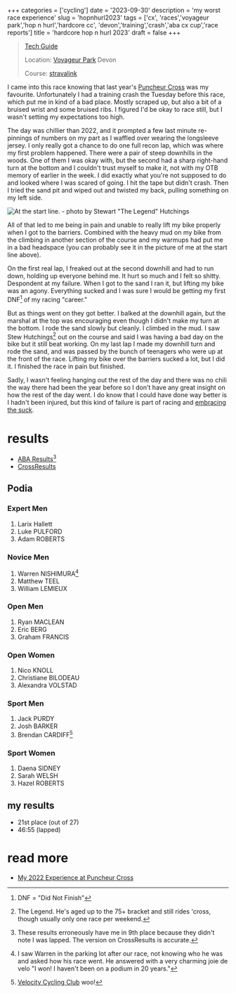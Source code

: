 +++
categories = ['cycling']
date = '2023-09-30'
description = 'my worst race experience'
slug = 'hopnhurl2023'
tags = ['cx', 'races','voyageur park','hop n hurl','hardcore cc', 'devon','training','crash','aba cx cup','race reports']
title = 'hardcore hop n hurl 2023'
draft = false
+++

> [Tech Guide](https://www.albertabicycle.ab.ca/uploads/files/Hop%20%26%20Hurl%202023.pdf) 
>
> Location: [Voyageur Park](../../bike/voyageurpark/) Devon
>
> Course: [stravalink](https://www.strava.com/segments/35564994)

I came into this race knowing that last year's [Puncheur Cross](../puncheurcross2022/) was my favourite. Unfortunately I had a training crash the Tuesday before this race, which put me in kind of a bad place. Mostly scraped up, but also a bit of a bruised wrist and some bruised ribs. I figured I'd be okay to race still, but I wasn't setting my expectations too high.

The day was chillier than 2022, and it prompted a few last minute re-pinnings of numbers on my part as I waffled over wearing the longsleeve jersey. I only really got a chance to do one full recon lap, which was where my first problem happened. There were a pair of steep downhills in the woods. One of them I was okay with, but the second had a sharp right-hand turn at the bottom and I couldn't trust myself to make it, not with my OTB memory of earlier in the week. I did exactly what you're not supposed to do and looked where I was scared of going. I hit the tape but didn't crash. Then I tried the sand pit and wiped out and twisted my back, pulling something on my left side. 

![At the start line. - photo by Stewart "The Legend" Hutchings](/hopnhurl23-startline.jpg "Start Line")

All of that led to me being in pain and unable to really lift my bike properly when I got to the barriers. Combined with the heavy mud on my bike from the climbing in another section of the course and my warmups had put me in a bad headspace (you can probably see it in the picture of me at the start line above).

On the first real lap, I freaked out at the second downhill and had to run down, holding up everyone behind me. It hurt so much and I felt so shitty. Despondent at my failure. When I got to the sand I ran it, but lifting my bike was an agony. Everything sucked and I was sure I would be getting my first DNF[^1] of my racing "career."

But as things went on they got better. I balked at the downhill again, but the marshal at the top was encouraging even though I didn't make my turn at the bottom. I rode the sand slowly but cleanly. I climbed in the mud. I saw Stew Hutchings[^2] out on the course and said I was having a bad day on the bike but it still beat working. On my last lap I made my downhill turn and rode the sand, and was passed by the bunch of teenagers who were up at the front of the race. Lifting my bike over the barriers sucked a lot, but I did it. I finished the race in pain but finished.

Sadly, I wasn't feeling hanging out the rest of the day and there was no chili the way there had been the year before so I don't have any great insight on how the rest of the day went. I do know that I could have done way better is I hadn't been injured, but this kind of failure is part of racing and [embracing the suck](../embrace-the-suck/).

[^1]: DNF = "Did Not Finish"
[^2]: The Legend. He's aged up to the 75+ bracket and still rides 'cross, though usually only one race per weekend.

# results

* [ABA Results](https://www.albertabicycle.ab.ca/uploads/files/2023%20Cross%20Results/Hop%20%2B%20Hurl%202023%20Final.pdf)[^3]
* [CrossResults](https://www.crossresults.com/race/11762)

[^3]: These results erroneously have me in 9th place because they didn't note I was lapped. The version on CrossResults is accurate.

## Podia

### Expert Men

1. Larix Hallett
2. Luke PULFORD
3. Adam ROBERTS

### Novice Men

1. Warren NISHIMURA[^4]
2. Matthew TEEL
3. William LEMIEUX

[^4]: I saw Warren in the parking lot after our race, not knowing who he was and asked how his race went. He answered with a very charming joie de velo "I won! I haven't been on a podium in 20 years."

### Open Men

1. Ryan MACLEAN
2. Eric BERG
3. Graham FRANCIS

### Open Women

1. Nico KNOLL
2. Christiane BILODEAU
3. Alexandra VOLSTAD

### Sport Men

1. Jack PURDY
2. Josh BARKER
3. Brendan CARDIFF[^5] 

[^5]: [Velocity Cycling Club](../../bike/vcc/) woo!

### Sport Women

1. Daena SIDNEY
2. Sarah WELSH
3. Hazel ROBERTS

## my results

* 21st place (out of 27)
* 46:55 (lapped)

# read more

* [My 2022 Experience at Puncheur Cross](../puncheurcross2022/)
